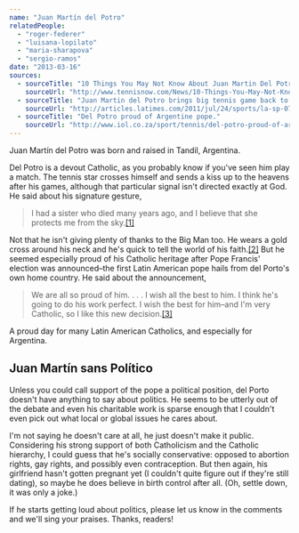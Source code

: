 ```yaml
---
name: "Juan Martín del Potro"
relatedPeople:
  - "roger-federer"
  - "luisana-lopilato"
  - "maria-sharapova"
  - "sergio-ramos"
date: "2013-03-16"
sources:
  - sourceTitle: "10 Things You May Not Know About Juan Martin Del Potro."
    sourceUrl: "http://www.tennisnow.com/News/10-Things-You-May-Not-Know-About-Juan-Martin-Del-P.aspx"
  - sourceTitle: "Juan Martin del Potro brings big tennis game back to L.A."
    sourceUrl: "http://articles.latimes.com/2011/jul/24/sports/la-sp-0725-juan-martin-del-potro-20110725"
  - sourceTitle: "Del Potro proud of Argentine pope."
    sourceUrl: "http://www.iol.co.za/sport/tennis/del-potro-proud-of-argentine-pope-1.1486330#.UUIKPxyG2wc"
---
```


Juan Martín del Potro was born and raised in Tandil, Argentina.

Del Potro is a devout Catholic, as you probably know if you've seen him play a match. The tennis star crosses himself and sends a kiss up to the heavens after his games, although that particular signal isn't directed exactly at God. He said about his signature gesture,

>I had a sister who died many years ago, and I believe that she protects me from the sky.<a class="source-citation" href="#http://www.tennisnow.com/News/10-Things-You-May-Not-Know-About-Juan-Martin-Del-P.aspx" title="10 Things You May Not Know About Juan Martin Del Potro.">[1]</a>

Not that he isn't giving plenty of thanks to the Big Man too. He wears a gold cross around his neck and he's quick to tell the world of his faith.<a class="source-citation" href="#http://articles.latimes.com/2011/jul/24/sports/la-sp-0725-juan-martin-del-potro-20110725" title="Juan Martin del Potro brings big tennis game back to L.A.">[2]</a> But he seemed especially proud of his Catholic heritage after Pope Francis' election was announced–the first Latin American pope hails from del Porto's own home country. He said about the announcement,

>We are all so proud of him. . . . I wish all the best to him. I think he's going to do his work perfect. I wish the best for him–and I'm very Catholic, so I like this new decision.<a class="source-citation" href="#http://www.iol.co.za/sport/tennis/del-potro-proud-of-argentine-pope-1.1486330#.UUIKPxyG2wc" title="Del Potro proud of Argentine pope.">[3]</a>

A proud day for many Latin American Catholics, and especially for Argentina.


## Juan Martín sans Político

Unless you could call support of the pope a political position, del Porto doesn't have anything to say about politics. He seems to be utterly out of the debate and even his charitable work is sparse enough that I couldn't even pick out what local or global issues he cares about.

I'm not saying he doesn't care at all, he just doesn't make it public. Considering his strong support of both Catholicism and the Catholic hierarchy, I could guess that he's socially conservative: opposed to abortion rights, gay rights, and possibly even contraception. But then again, his girlfriend hasn't gotten pregnant yet (I couldn't quite figure out if they're still dating), so maybe he does believe in birth control after all. (Oh, settle down, it was only a joke.)

If he starts getting loud about politics, please let us know in the comments and we'll sing your praises. Thanks, readers!